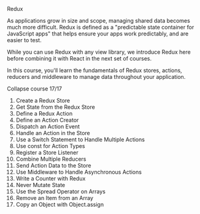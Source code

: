 Redux

As applications grow in size and scope, managing shared data becomes much more difficult. Redux is defined as a "predictable state container for JavaScript apps" that helps ensure your apps work predictably, and are easier to test.

While you can use Redux with any view library, we introduce Redux here before combining it with React in the next set of courses.

In this course, you'll learn the fundamentals of Redux stores, actions, reducers and middleware to manage data throughout your application.

Collapse course
17/17

1.	Create a Redux Store
2.	Get State from the Redux Store
3.	Define a Redux Action
4.	Define an Action Creator
5.	Dispatch an Action Event
6.	Handle an Action in the Store
7.	Use a Switch Statement to Handle Multiple Actions
8.	Use const for Action Types
9.	Register a Store Listener
10.	Combine Multiple Reducers
11.	Send Action Data to the Store
12.	Use Middleware to Handle Asynchronous Actions
13.	Write a Counter with Redux
14.	Never Mutate State
15.	Use the Spread Operator on Arrays
16.	Remove an Item from an Array
17.	Copy an Object with Object.assign

